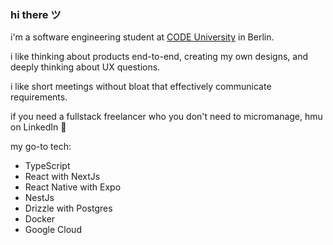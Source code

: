 ### hi there ツ

i'm a software engineering student at [CODE University](https://code.berlin) in Berlin.

i like thinking about products end-to-end, creating my own designs, and deeply thinking about UX questions.

i like short meetings without bloat that effectively communicate requirements.

if you need a fullstack freelancer who you don't need to micromanage, hmu on LinkedIn 🤙

my go-to tech:

- TypeScript
- React with NextJs
- React Native with Expo
- NestJs
- Drizzle with Postgres
- Docker
- Google Cloud
